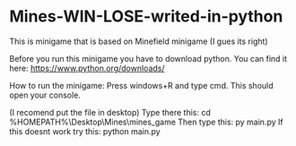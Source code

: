 # Mines-WIN-LOSE-writed-in-python
This is minigame that is based on Minefield minigame (I gues its right)

Before you run this minigame you have to download python. You can find it here: https://www.python.org/downloads/

How to run the minigame:
Press windows+R and type cmd. This should open your console.

(I recomend put the file in desktop) Type there this: cd %HOMEPATH%\Desktop\Mines\mines_game
Then type this: py main.py
If this doesnt work try this: python main.py
